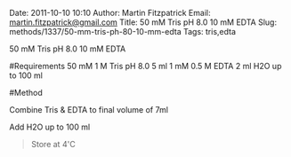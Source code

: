 Date: 2011-10-10 10:10
Author: Martin Fitzpatrick
Email: martin.fitzpatrick@gmail.com
Title: 50 mM Tris pH 8.0 10 mM EDTA
Slug: methods/1337/50-mm-tris-ph-80-10-mm-edta
Tags: tris,edta

50 mM Tris pH 8.0 10 mM EDTA





#Requirements
50 mM 1 M Tris pH 8.0 5 ml
1 mM 0.5 M EDTA 2 ml 
H2O up to 100 ml 

#Method

Combine Tris & EDTA to final volume of 7ml



Add H2O up to 100 ml 


>Store at 4'C





